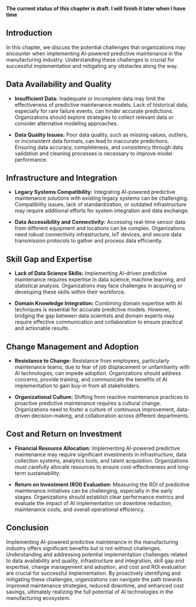 **The current status of this chapter is draft. I will finish it later when I have time**

Introduction
------------

In this chapter, we discuss the potential challenges that organizations may encounter when implementing AI-powered predictive maintenance in the manufacturing industry. Understanding these challenges is crucial for successful implementation and mitigating any obstacles along the way.

Data Availability and Quality
-----------------------------

* **Insufficient Data:** Inadequate or incomplete data may limit the effectiveness of predictive maintenance models. Lack of historical data, especially for rare failure events, can hinder accurate predictions. Organizations should explore strategies to collect relevant data or consider alternative modeling approaches.

* **Data Quality Issues:** Poor data quality, such as missing values, outliers, or inconsistent data formats, can lead to inaccurate predictions. Ensuring data accuracy, completeness, and consistency through data validation and cleaning processes is necessary to improve model performance.

Infrastructure and Integration
------------------------------

* **Legacy Systems Compatibility:** Integrating AI-powered predictive maintenance solutions with existing legacy systems can be challenging. Compatibility issues, lack of standardization, or outdated infrastructure may require additional efforts for system integration and data exchange.

* **Data Accessibility and Connectivity:** Accessing real-time sensor data from different equipment and locations can be complex. Organizations need robust connectivity infrastructure, IoT devices, and secure data transmission protocols to gather and process data efficiently.

Skill Gap and Expertise
-----------------------

* **Lack of Data Science Skills:** Implementing AI-driven predictive maintenance requires expertise in data science, machine learning, and statistical analysis. Organizations may face challenges in acquiring or developing these skills within their workforce.

* **Domain Knowledge Integration:** Combining domain expertise with AI techniques is essential for accurate predictive models. However, bridging the gap between data scientists and domain experts may require effective communication and collaboration to ensure practical and actionable results.

Change Management and Adoption
------------------------------

* **Resistance to Change:** Resistance from employees, particularly maintenance teams, due to fear of job displacement or unfamiliarity with AI technologies, can impede adoption. Organizations should address concerns, provide training, and communicate the benefits of AI implementation to gain buy-in from all stakeholders.

* **Organizational Culture:** Shifting from reactive maintenance practices to proactive predictive maintenance requires a cultural change. Organizations need to foster a culture of continuous improvement, data-driven decision-making, and collaboration across different departments.

Cost and Return on Investment
-----------------------------

* **Financial Resource Allocation:** Implementing AI-powered predictive maintenance may require significant investments in infrastructure, data collection systems, analytics tools, and talent acquisition. Organizations must carefully allocate resources to ensure cost-effectiveness and long-term sustainability.

* **Return on Investment (ROI) Evaluation:** Measuring the ROI of predictive maintenance initiatives can be challenging, especially in the early stages. Organizations should establish clear performance metrics and evaluate the impact of AI implementation on downtime reduction, maintenance costs, and overall operational efficiency.

Conclusion
----------

Implementing AI-powered predictive maintenance in the manufacturing industry offers significant benefits but is not without challenges. Understanding and addressing potential implementation challenges related to data availability and quality, infrastructure and integration, skill gap and expertise, change management and adoption, and cost and ROI evaluation are crucial for successful implementation. By proactively identifying and mitigating these challenges, organizations can navigate the path towards improved maintenance strategies, reduced downtime, and enhanced cost savings, ultimately realizing the full potential of AI technologies in the manufacturing ecosystem.
